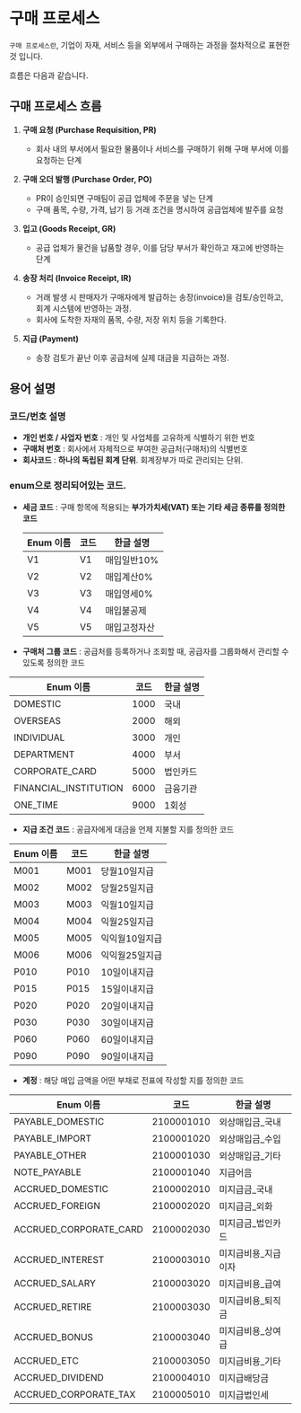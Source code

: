 # 구매 프로세스

`구매 프로세스란`, 기업이 자재, 서비스 등을 외부에서 구매하는 과정을 절차적으로 표현한 것 입니다.

흐름은 다음과 같습니다.

## **구매 프로세스 흐름**

1. **구매 요청 (Purchase Requisition, PR)**
    - 회사 내의 부서에서 필요한 물품이나 서비스를 구매하기 위해 구매 부서에 이를 요청하는 단계

2. **구매 오더 발행 (Purchase Order, PO)**
    - PR이 승인되면 구매팀이 공급 업체에 주문을 넣는 단계
    - 구매 품목, 수량, 가격, 납기 등 거래 조건을 명시하여 공급업체에 발주를 요청

3. **입고 (Goods Receipt, GR)**
    - 공급 업체가 물건을 납품할 경우, 이를 담당 부서가 확인하고 재고에 반영하는 단계

4. **송장 처리 (Invoice Receipt, IR)**
    - 거래 발생 시 판매자가 구매자에게 발급하는 송장(invoice)을 검토/승인하고, 회계 시스템에 반영하는 과정.
    - 회사에 도착한 자재의 품목, 수량, 저장 위치 등을 기록한다.

5. **지급 (Payment)**
    - 송장 검토가 끝난 이후 공급처에 실제 대금을 지급하는 과정.

## 용어 설명

### 코드/번호 설명

- **개인 번호 / 사업자 번호** : 개인 및 사업체를 고유하게 식별하기 위한 번호
- **구매처 번호** : 회사에서 자체적으로 부여한 공급처(구매처)의 식별번호
- **회사코드** : **하나의 독립된 회계 단위**. 회계장부가 따로 관리되는 단위.

### enum으로 정리되어있는 코드.
- **세금 코드** : 구매 항목에 적용되는 **부가가치세(VAT) 또는 기타 세금 종류를 정의한 코드**

  | Enum 이름 | 코드 | 한글 설명   |
  | ------- | -- | ------- |
  | V1      | V1 | 매입일반10% |
  | V2      | V2 | 매입계산0%  |
  | V3      | V3 | 매입영세0%  |
  | V4      | V4 | 매입불공제   |
  | V5      | V5 | 매입고정자산  |


- **구매처 그룹 코드** : 공급처를 등록하거나 조회할 때, 공급자를 그룹화해서 관리할 수 있도록 정의한 코드

| Enum 이름                | 코드   | 한글 설명 |
| ---------------------- | ---- | ----- |
| DOMESTIC               | 1000 | 국내    |
| OVERSEAS               | 2000 | 해외    |
| INDIVIDUAL             | 3000 | 개인    |
| DEPARTMENT             | 4000 | 부서    |
| CORPORATE\_CARD        | 5000 | 법인카드  |
| FINANCIAL\_INSTITUTION | 6000 | 금융기관  |
| ONE\_TIME              | 9000 | 1회성   |

- **지급 조건 코드** : 공급자에게 대금을 언제 지불할 지를 정의한 코드

| Enum 이름 | 코드   | 한글 설명    |
| ------- | ---- | -------- |
| M001    | M001 | 당월10일지급  |
| M002    | M002 | 당월25일지급  |
| M003    | M003 | 익월10일지급  |
| M004    | M004 | 익월25일지급  |
| M005    | M005 | 익익월10일지급 |
| M006    | M006 | 익익월25일지급 |
| P010    | P010 | 10일이내지급  |
| P015    | P015 | 15일이내지급  |
| P020    | P020 | 20일이내지급  |
| P030    | P030 | 30일이내지급  |
| P060    | P060 | 60일이내지급  |
| P090    | P090 | 90일이내지급  |

- **계정** : 해당 매입 금액을 어떤 부채로 전표에 작성할 지를 정의한 코드

| Enum 이름                  | 코드         | 한글 설명       |
| ------------------------ | ---------- | ----------- |
| PAYABLE\_DOMESTIC        | 2100001010 | 외상매입금\_국내   |
| PAYABLE\_IMPORT          | 2100001020 | 외상매입금\_수입   |
| PAYABLE\_OTHER           | 2100001030 | 외상매입금\_기타   |
| NOTE\_PAYABLE            | 2100001040 | 지급어음        |
| ACCRUED\_DOMESTIC        | 2100002010 | 미지급금\_국내    |
| ACCRUED\_FOREIGN         | 2100002020 | 미지급금\_외화    |
| ACCRUED\_CORPORATE\_CARD | 2100002030 | 미지급금\_법인카드  |
| ACCRUED\_INTEREST        | 2100003010 | 미지급비용\_지급이자 |
| ACCRUED\_SALARY          | 2100003020 | 미지급비용\_급여   |
| ACCRUED\_RETIRE          | 2100003030 | 미지급비용\_퇴직금  |
| ACCRUED\_BONUS           | 2100003040 | 미지급비용\_상여급  |
| ACCRUED\_ETC             | 2100003050 | 미지급비용\_기타   |
| ACCRUED\_DIVIDEND        | 2100004010 | 미지급배당금      |
| ACCRUED\_CORPORATE\_TAX  | 2100005010 | 미지급법인세      |
